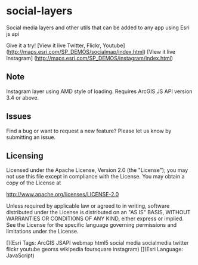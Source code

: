 social-layers
=============

Social media layers and other utils that can be added to any app using Esri js api

Give it a try! 
[View it live Twitter, Flickr, Youtube] (http://maps.esri.com/SP_DEMOS/socialmap/index.html)
[View it live Instagram] (http://maps.esri.com/SP_DEMOS/instagram/index.html)

## Note

Instagram layer using AMD style of loading. Requires ArcGIS JS API version 3.4 or above.

## Issues

Find a bug or want to request a new feature?  Please let us know by submitting an issue.


## Licensing

Licensed under the Apache License, Version 2.0 (the "License");
you may not use this file except in compliance with the License.
You may obtain a copy of the License at

   http://www.apache.org/licenses/LICENSE-2.0

Unless required by applicable law or agreed to in writing, software
distributed under the License is distributed on an "AS IS" BASIS,
WITHOUT WARRANTIES OR CONDITIONS OF ANY KIND, either express or implied.
See the License for the specific language governing permissions and
limitations under the License.

[](Esri Tags: ArcGIS JSAPI webmap html5 social media socialmedia twitter flickr youtube georss wikipedia foursquare instagram)
[](Esri Language: JavaScript)

